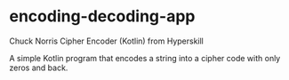 # encoding-decoding-app
Chuck Norris Cipher Encoder (Kotlin) from Hyperskill

A simple Kotlin program that encodes a string into a cipher code with only zeros and back.
